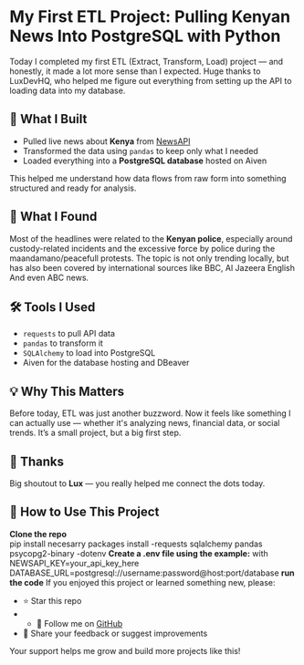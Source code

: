 # My First ETL Project: Pulling Kenyan News Into PostgreSQL with Python

Today I completed my first ETL (Extract, Transform, Load) project — and honestly, it made a lot more sense than I expected. Huge thanks to LuxDevHQ, who helped me figure out everything from setting up the API to loading data into my database.

## 🔧 What I Built

- Pulled live news about **Kenya** from [NewsAPI](https://newsapi.org/)
- Transformed the data using `pandas` to keep only what I needed
- Loaded everything into a **PostgreSQL database** hosted on Aiven

This helped me understand how data flows from raw form into something structured and ready for analysis.

## 📰 What I Found

Most of the headlines were related to the **Kenyan police**, especially around custody-related incidents and the excessive force by police during the maandamano/peacefull protests. The topic is not only trending locally, but has also been covered by international sources like BBC, Al Jazeera English And even ABC news.

## 🛠️ Tools I Used

- `requests` to pull API data  
- `pandas` to transform it  
- `SQLAlchemy` to load into PostgreSQL  
- Aiven for the database hosting and DBeaver 

## 💡 Why This Matters

Before today, ETL was just another buzzword. Now it feels like something I can actually use — whether it's analyzing news, financial data, or social trends. It’s a small project, but a big first step.

## 🙏 Thanks

Big shoutout to **Lux** — you really helped me connect the dots today.


## 🚀 How to Use This Project

 **Clone the repo**  
 pip install necesarry packages  install -requests sqlalchemy pandas psycopg2-binary -dotenv
**Create a .env file using the example:**
with 
    NEWSAPI_KEY=your_api_key_here
    DATABASE_URL=postgresql://username:password@host:port/database
**run the code**
If you enjoyed this project or learned something new, please:

- ⭐ Star this repo
- - 🔔 Follow me on [GitHub](https://github.com/kevmongare)
- 💬 Share your feedback or suggest improvements

Your support helps me grow and build more projects like this!
